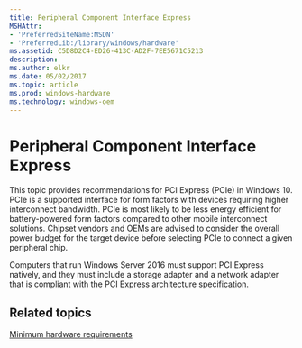 ```yaml
---
title: Peripheral Component Interface Express
MSHAttr:
- 'PreferredSiteName:MSDN'
- 'PreferredLib:/library/windows/hardware'
ms.assetid: C5D8D2C4-ED26-413C-AD2F-7EE5671C5213
description: 
ms.author: elkr
ms.date: 05/02/2017
ms.topic: article
ms.prod: windows-hardware
ms.technology: windows-oem
---
```


# Peripheral Component Interface Express


This topic provides recommendations for PCI Express (PCIe) in Windows 10. PCIe is a supported interface for form factors with devices requiring higher interconnect bandwidth. PCIe is most likely to be less energy efficient for battery-powered form factors compared to other mobile interconnect solutions. Chipset vendors and OEMs are advised to consider the overall power budget for the target device before selecting PCIe to connect a given peripheral chip.

Computers that run Windows Server 2016 must support PCI Express natively, and they must include a storage adapter and a network adapter that is compliant with the PCI Express architecture specification.

## Related topics


[Minimum hardware requirements](../minimum/minimum-hardware-requirements-overview.md)

 

 







